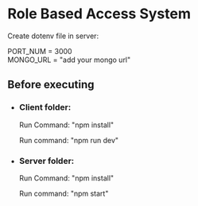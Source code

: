 # Role Based Access System
Create dotenv file in server:

PORT_NUM = 3000 <br/>
MONGO_URL = "add your mongo url"

<h2>Before executing</h2>
<ul>
  <li><h3>Client folder:</h3> 
    <p>Run Command: "npm install" </p>
    <p>Run command: "npm run dev" </p>
  </li>
  <li><h3>Server folder:</h3> 
    <p>Run Command: "npm install" </p>
    <p>Run command: "npm start" </p>
  </li>
  
</ul>


